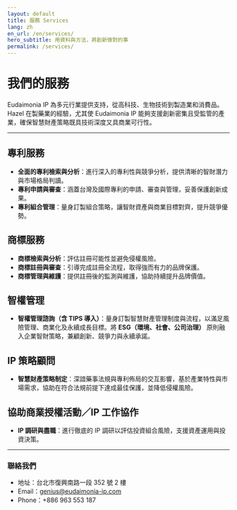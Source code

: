 ```yaml
---
layout: default
title: 服務 Services
lang: zh
en_url: /en/services/
hero_subtitle: 用資料與方法，將創新做對的事
permalink: /services/
---
```


# 我們的服務

Eudaimonia IP 為多元行業提供支持，從高科技、生物技術到製造業和消費品。Hazel 在製藥業的經驗，尤其使 Eudaimonia IP 能夠支援創新密集且受監管的產業，確保智慧財產策略既具技術深度又具商業可行性。

---

## 專利服務
- **全面的專利檢索與分析**：進行深入的專利性與競爭分析，提供清晰的智財潛力與市場格局判讀。
- **專利申請與審查**：涵蓋台灣及國際專利的申請、審查與管理，妥善保護創新成果。
- **專利組合管理**：量身訂製組合策略，讓智財資產與商業目標對齊，提升競爭優勢。

## 商標服務
- **商標檢索與分析**：評估註冊可能性並避免侵權風險。
- **商標註冊與審查**：引導完成註冊全流程，取得強而有力的品牌保護。
- **商標管理與維護**：提供註冊後的監測與維護，協助持續提升品牌價值。

## 智權管理
- **智權管理諮詢（含 TIPS 導入）**：量身訂製智慧財產管理制度與流程，以滿足風險管理、商業化及永續成長目標。將 **ESG（環境、社會、公司治理）** 原則融入企業智財策略，兼顧創新、競爭力與永續承諾。

## IP 策略顧問
- **智慧財產策略制定**：深諳藥事法規與專利佈局的交互影響，基於產業特性與市場需求，協助在符合法規前提下達成最佳保護，並降低侵權風險。

## 協助商業授權活動／IP 工作協作
- **IP 調研與盡職**：進行徹底的 IP 調研以評估投資組合風險，支援資產運用與投資決策。

---

### 聯絡我們
- 地址：台北市復興南路一段 352 號 2 樓  
- Email：genius@eudaimonia-ip.com  
- Phone：+886 963 553 187
